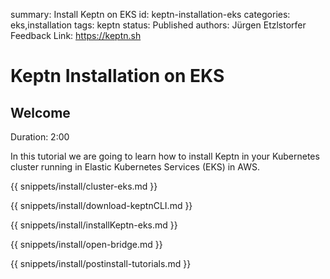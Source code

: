 summary: Install Keptn on EKS
id: keptn-installation-eks
categories: eks,installation
tags: keptn
status: Published 
authors: Jürgen Etzlstorfer
Feedback Link: https://keptn.sh


# Keptn Installation on EKS

## Welcome
Duration: 2:00

In this tutorial we are going to learn how to install Keptn in your Kubernetes cluster running in Elastic Kubernetes Services (EKS) in AWS.

{{ snippets/install/cluster-eks.md }}

{{ snippets/install/download-keptnCLI.md }}

{{ snippets/install/installKeptn-eks.md }}

{{ snippets/install/open-bridge.md }}

{{ snippets/install/postinstall-tutorials.md }}
